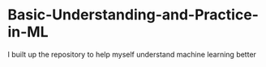 # Basic-Understanding-and-Practice-in-ML
I built up the repository to help myself understand machine learning better
